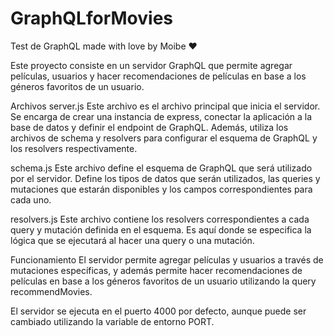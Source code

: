 # GraphQLforMovies
 Test de GraphQL made with love by Moibe ❤️ 

Este proyecto consiste en un servidor GraphQL que permite agregar películas, usuarios y hacer recomendaciones de películas en base a los géneros favoritos de un usuario.

Archivos
server.js
Este archivo es el archivo principal que inicia el servidor. Se encarga de crear una instancia de express, conectar la aplicación a la base de datos y definir el endpoint de GraphQL. Además, utiliza los archivos de schema y resolvers para configurar el esquema de GraphQL y los resolvers respectivamente.

schema.js
Este archivo define el esquema de GraphQL que será utilizado por el servidor. Define los tipos de datos que serán utilizados, las queries y mutaciones que estarán disponibles y los campos correspondientes para cada uno.

resolvers.js
Este archivo contiene los resolvers correspondientes a cada query y mutación definida en el esquema. Es aquí donde se especifica la lógica que se ejecutará al hacer una query o una mutación.

Funcionamiento
El servidor permite agregar películas y usuarios a través de mutaciones específicas, y además permite hacer recomendaciones de películas en base a los géneros favoritos de un usuario utilizando la query recommendMovies.

El servidor se ejecuta en el puerto 4000 por defecto, aunque puede ser cambiado utilizando la variable de entorno PORT.
